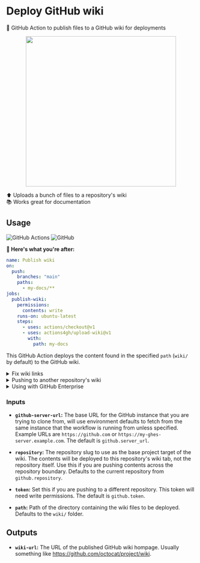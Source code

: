 # Deploy GitHub wiki

🚀 GitHub Action to publish files to a GitHub wiki for deployments

<p align=center>
  <img width=400 src="https://i.imgur.com/jgelXnU.png">
</p>

⬆️ Uploads a bunch of files to a repository's wiki \
📚 Works great for documentation

## Usage

![GitHub Actions](https://img.shields.io/static/v1?style=for-the-badge&message=GitHub+Actions&color=2088FF&logo=GitHub+Actions&logoColor=FFFFFF&label=)
![GitHub](https://img.shields.io/static/v1?style=for-the-badge&message=GitHub&color=181717&logo=GitHub&logoColor=FFFFFF&label=)

**🚀 Here's what you're after:**

```yml
name: Publish wiki
on:
  push:
    branches: "main"
    paths:
      - my-docs/**
jobs:
  publish-wiki:
    permissions:
      contents: write
    runs-on: ubuntu-latest
    steps:
      - uses: actions/checkout@v1
      - uses: actions4gh/upload-wiki@v1
        with:
          path: my-docs
```

This GitHub Action deploys the content found in the specified `path` (`wiki/` by
default) to the GitHub wiki.

<details><summary>Fix wiki links</summary>

By default this Action doesn't do any editing of your wiki content. This can be
seen with links like `./My-page.md` which will work in the normal GitHub source
code viewer but not on the deployed wiki. Why? Because source code links use the
complete file name including the extension and wiki links strip the extension.
To get the link to work on the wiki page you'd need to use `./My-page` with no
`.md` extension.

Similar to the [actions/configure-pages] action, there's an
[actions4gh/configure-wiki] action to edit your workspace just a bit and
preconfigure your Markdown files for deployment to the GitHub wiki.

```yml
- uses: actions4gh/configure-wiki@v1
  with:
    path: my-docs
- uses: actions4gh/upload-wiki@v1
  with:
    path: my-docs
```

</details>

<details><summary>Pushing to another repository's wiki</summary>

If you want to push the contents of octocat/wiki to octocat/project, then you'll
first need a GitHub Personal Access Token with permission to write the contents
of the destination repository. In this example, that's octocat/project. Then you
can use this action like this:

```yml
- uses: actions4gh/upload-wiki@v1
  with:
    repository: octocat/project
    token: ${{ secrets.MY_TOKEN }}
```

</details>

<details><summary>Using with GitHub Enterprise</summary>

This action automatically makes use of `github.server_url` which is set to your
`https://github.example.com` GitHub server origin. You should still be able to
use the normal GitHub workflow 👆 shown above without any edits. If you want to
push _across_ the GitHub instance boundary, you can use something like this:

```yml
# https://github.com/octocat/wiki => https://github.example.com/octocat/project
# Triggered by push on https://github.com/octocat/wiki
- uses: actions4gh/upload-wiki@v1
  with:
    github-server-url: https://github.example.com
    repository: octocat/project
    token: ${{ secrets.MY_TOKEN }}
```

</details>

### Inputs

- **`github-server-url`:** The base URL for the GitHub instance that you are
  trying to clone from, will use environment defaults to fetch from the same
  instance that the workflow is running from unless specified. Example URLs are
  `https://github.com` or `https://my-ghes-server.example.com`. The default is
  `github.server_url`.

- **`repository`:** The repository slug to use as the base project target of the
  wiki. The contents will be deployed to this repository's wiki tab, not the
  repository itself. Use this if you are pushing contents across the repository
  boundary. Defaults to the current repository from `github.repository`.

- **`token`:** Set this if you are pushing to a different repository. This token
  will need write permissions. The default is `github.token`.

- **`path`:** Path of the directory containing the wiki files to be deployed.
  Defaults to the `wiki/` folder.

## Outputs

- **`wiki-url`:** The URL of the published GitHub wiki hompage. Usually
  something like https://github.com/octocat/project/wiki.
